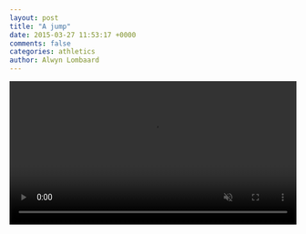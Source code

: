 ```yaml
---
layout: post
title: "A jump"
date: 2015-03-27 11:53:17 +0000
comments: false
categories: athletics
author: Alwyn Lombaard
---
```


<video width="100%"  controls muted>
   <source src="/video/clearance2.mp4" type="video/mp4">
</video> 